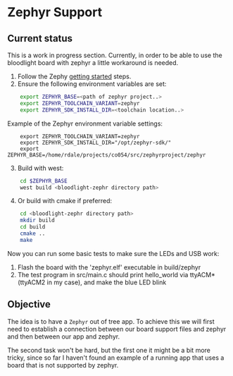 # Zephyr Support

## Current status

This is a work in progress section. Currently, in order to be able to use the bloodlight board with zephyr a little workaround is needed.

1. Follow the Zephy [getting started](pw) steps.
2. Ensure the following environment variables are set:

```sh
    export ZEPHYR_BASE=<path of zephyr project..>
    export ZEPHYR_TOOLCHAIN_VARIANT=zephyr
    export ZEPHYR_SDK_INSTALL_DIR=<toolchain location..>
```

  Example of the Zephyr environment variable settings:
```
    export ZEPHYR_TOOLCHAIN_VARIANT=zephyr
    export ZEPHYR_SDK_INSTALL_DIR="/opt/zephyr-sdk/"
    export ZEPHYR_BASE=/home/rdale/projects/co054/src/zephyrproject/zephyr

```

3. Build with west:

```sh
    cd $ZEPHYR_BASE
    west build <bloodlight-zephr directory path>
```

4. Or build with cmake if preferred:

```sh
    cd <bloodlight-zephr directory path>
    mkdir build
    cd build
    cmake ..
    make
```

Now you can run some basic tests to make sure the LEDs and USB work:

1. Flash the board with the 'zephyr.elf' executable in build/zephyr
2. The test program in src/main.c should print hello_world via ttyACM* (ttyACM2 in my case), and make the blue LED blink

## Objective

The idea is to have a `Zephyr` out of tree app. To achieve this we will first need to establish a connection between our board support files and zephyr and then between our app and zephyr.

The second task won't be hard, but the first one it might be a bit more tricky, since so far I haven't found an example of a running app that uses a board that is not supported by zephyr.
